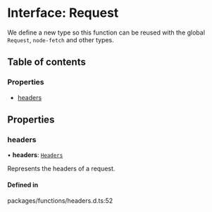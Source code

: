 # Interface: Request

We define a new type so this function can be reused with the global `Request`, `node-fetch` and other types.

## Table of contents

### Properties

- [headers](Request.md#headers)

## Properties

### headers

• **headers**: [`Headers`](Headers.md)

Represents the headers of a request.

#### Defined in

packages/functions/headers.d.ts:52

